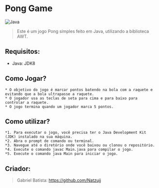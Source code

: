 # Pong Game

![Java](https://img.shields.io/badge/java-%23ED8B00.svg?style=for-the-badge&logo=java&logoColor=white)

>Este é um jogo Pong simples feito em Java, utilizando a biblioteca AWT.

## Requisitos: 

* Java: JDK8 

## Como Jogar?
```
* O objetivo do jogo é marcar pontos batendo na bola com a raquete e evitando que a bola ultrapasse a raquete.
* O jogador usa as teclas de seta para cima e para baixo para controlar a raquete.
* O jogo termina quando um jogador marca 5 pontos.
```

## Como utilizar?

``` 
*1. Para executar o jogo, você precisa ter o Java Development Kit (JDK) instalado na sua máquina.
*2. Abra o prompt de comando ou terminal.
*3. Navegue até o diretório onde você baixou ou clonou o repositório.
*4. Execute o comando javac Main.java para compilar o jogo.
*5. Execute o comando java Main para iniciar o jogo.
``` 

## Criador:

>Gabriel Batista: https://github.com/Natzujj

